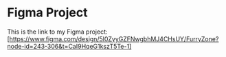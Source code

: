 # Figma Project

This is the link to my Figma project:  
[https://www.figma.com/design/5l0ZyyGZFNwgbhMJ4CHsUY/FurryZone?node-id=243-306&t=CaI9HqeG1kszT5Te-1]
